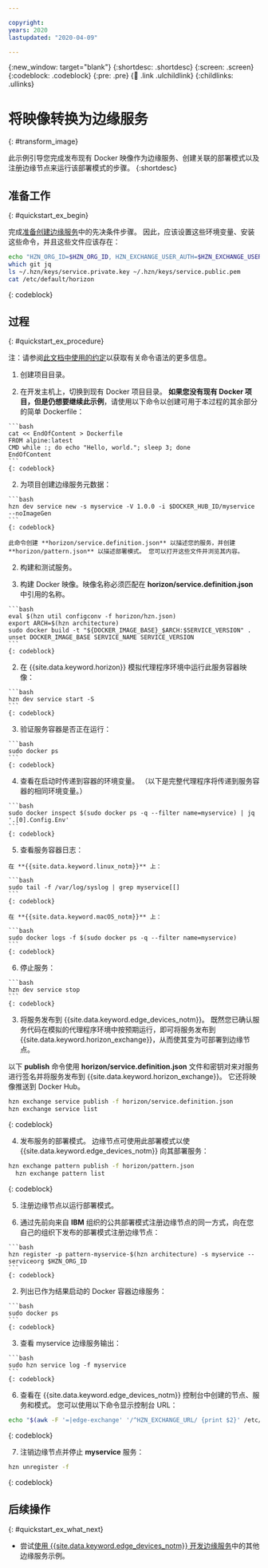 ```yaml
---

copyright:
years: 2020
lastupdated: "2020-04-09"

---
```


{:new_window: target="blank"}
{:shortdesc: .shortdesc}
{:screen: .screen}
{:codeblock: .codeblock}
{:pre: .pre}
{:child: .link .ulchildlink}
{:childlinks: .ullinks}

# 将映像转换为边缘服务
{: #transform_image}

此示例引导您完成发布现有 Docker 映像作为边缘服务、创建关联的部署模式以及注册边缘节点来运行该部署模式的步骤。
{:shortdesc}

## 准备工作
{: #quickstart_ex_begin}

完成[准备创建边缘服务](service_containers.md)中的先决条件步骤。 因此，应该设置这些环境变量、安装这些命令，并且这些文件应该存在：

```bash
echo "HZN_ORG_ID=$HZN_ORG_ID, HZN_EXCHANGE_USER_AUTH=$HZN_EXCHANGE_USER_AUTH, DOCKER_HUB_ID=$DOCKER_HUB_ID"
which git jq
ls ~/.hzn/keys/service.private.key ~/.hzn/keys/service.public.pem
cat /etc/default/horizon
```
{: codeblock}

## 过程
{: #quickstart_ex_procedure}

注：请参阅[此文档中使用的约定](../../getting_started/document_conventions.md)以获取有关命令语法的更多信息。

1. 创建项目目录。

  1. 在开发主机上，切换到现有 Docker 项目目录。 **如果您没有现有 Docker 项目，但是仍想要继续此示例**，请使用以下命令以创建可用于本过程的其余部分的简单 Dockerfile：

    ```bash
    cat << EndOfContent > Dockerfile
    FROM alpine:latest
    CMD while :; do echo "Hello, world."; sleep 3; done
    EndOfContent
    ```
    {: codeblock}

  2. 为项目创建边缘服务元数据：

    ```bash
    hzn dev service new -s myservice -V 1.0.0 -i $DOCKER_HUB_ID/myservice --noImageGen
    ```
    {: codeblock}

    此命令创建 **horizon/service.definition.json** 以描述您的服务，并创建 **horizon/pattern.json** 以描述部署模式。 您可以打开这些文件并浏览其内容。

2. 构建和测试服务。

  1. 构建 Docker 映像。映像名称必须匹配在 **horizon/service.definition.json** 中引用的名称。

    ```bash
    eval $(hzn util configconv -f horizon/hzn.json)
    export ARCH=$(hzn architecture)
    sudo docker build -t "${DOCKER_IMAGE_BASE}_$ARCH:$SERVICE_VERSION" .
    unset DOCKER_IMAGE_BASE SERVICE_NAME SERVICE_VERSION
    ```
    {: codeblock}

  2. 在 {{site.data.keyword.horizon}} 模拟代理程序环境中运行此服务容器映像：

    ```bash
    hzn dev service start -S
    ```
    {: codeblock}

  3. 验证服务容器是否正在运行：

    ```bash
    sudo docker ps
    ```
    {: codeblock}

  4. 查看在启动时传递到容器的环境变量。 （以下是完整代理程序将传递到服务容器的相同环境变量。）

    ```bash
    sudo docker inspect $(sudo docker ps -q --filter name=myservice) | jq '.[0].Config.Env'
    ```
    {: codeblock}

  5. 查看服务容器日志：

    在 **{{site.data.keyword.linux_notm}}** 上：

    ```bash
    sudo tail -f /var/log/syslog | grep myservice[[]
    ```
    {: codeblock}

    在 **{{site.data.keyword.macOS_notm}}** 上：

    ```bash
    sudo docker logs -f $(sudo docker ps -q --filter name=myservice)
    ```
    {: codeblock}

  6. 停止服务：

    ```bash
    hzn dev service stop
    ```
    {: codeblock}

3. 将服务发布到 {{site.data.keyword.edge_devices_notm}}。 既然您已确认服务代码在模拟的代理程序环境中按预期运行，即可将服务发布到 {{site.data.keyword.horizon_exchange}}，从而使其变为可部署到边缘节点。

  以下 **publish** 命令使用 **horizon/service.definition.json** 文件和密钥对来对服务进行签名并将服务发布到 {{site.data.keyword.horizon_exchange}}。 它还将映像推送到 Docker Hub。

  ```bash
  hzn exchange service publish -f horizon/service.definition.json
  hzn exchange service list
  ```
  {: codeblock}

4. 发布服务的部署模式。 边缘节点可使用此部署模式以使 {{site.data.keyword.edge_devices_notm}} 向其部署服务：

  ```bash
  hzn exchange pattern publish -f horizon/pattern.json
    hzn exchange pattern list
  ```
  {: codeblock}

5. 注册边缘节点以运行部署模式。

  1. 通过先前向来自 **IBM** 组织的公共部署模式注册边缘节点的同一方式，向在您自己的组织下发布的部署模式注册边缘节点：

    ```bash
    hzn register -p pattern-myservice-$(hzn architecture) -s myservice --serviceorg $HZN_ORG_ID
    ```
    {: codeblock}

  2. 列出已作为结果启动的 Docker 容器边缘服务：

    ```bash
    sudo docker ps
    ```
    {: codeblock}

  3. 查看 myservice 边缘服务输出：

    ```bash
    sudo hzn service log -f myservice
    ```
    {: codeblock}

6. 查看在 {{site.data.keyword.edge_devices_notm}} 控制台中创建的节点、服务和模式。 您可以使用以下命令显示控制台 URL：

  ```bash
  echo "$(awk -F '=|edge-exchange' '/^HZN_EXCHANGE_URL/ {print $2}' /etc/default/horizon)edge"
  ```
  {: codeblock}

7. 注销边缘节点并停止 **myservice** 服务：

  ```bash
  hzn unregister -f
  ```
  {: codeblock}

## 后续操作
{: #quickstart_ex_what_next}

* 尝试[使用 {{site.data.keyword.edge_devices_notm}} 开发边缘服务](developing.md)中的其他边缘服务示例。
